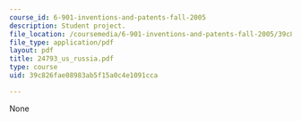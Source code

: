 ```yaml
---
course_id: 6-901-inventions-and-patents-fall-2005
description: Student project.
file_location: /coursemedia/6-901-inventions-and-patents-fall-2005/39c826fae08983ab5f15a0c4e1091cca_24793_us_russia.pdf
file_type: application/pdf
layout: pdf
title: 24793_us_russia.pdf
type: course
uid: 39c826fae08983ab5f15a0c4e1091cca

---
```

None